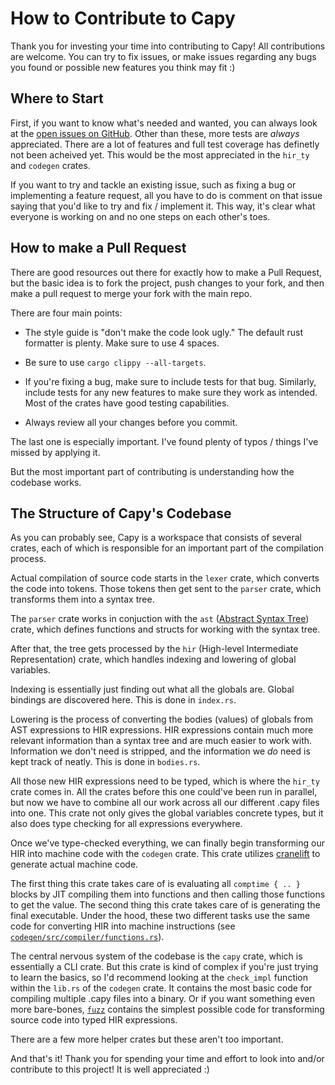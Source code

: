 # How to Contribute to Capy

Thank you for investing your time into contributing to Capy! All contributions are welcome. You can try to fix issues, or make issues regarding any bugs you found or possible new features you think may fit :)

## Where to Start

First, if you want to know what's needed and wanted, you can always look at the [open issues on GitHub](https://github.com/capy-language/capy/issues). Other than these, more tests are *always* appreciated. There are a lot of features and full test coverage has definetly not been acheived yet. This would be the most appreciated in the `hir_ty` and `codegen` crates.

If you want to try and tackle an existing issue, such as fixing a bug or implementing a feature request, all you have to do is comment on that issue saying that you'd like to try and fix / implement it. This way, it's clear what everyone is working on and no one steps on each other's toes.

## How to make a Pull Request

There are good resources out there for exactly how to make a Pull Request, but the basic idea is to fork the project, push changes to your fork, and then make a pull request to merge your fork with the main repo.

There are four main points:

- The style guide is "don't make the code look ugly." The default rust formatter is plenty. Make sure to use 4 spaces.

- Be sure to use `cargo clippy --all-targets`.

- If you're fixing a bug, make sure to include tests for that bug. Similarly, include tests for any new features to make sure they work as intended. Most of the crates have good testing capabilities.

- Always review all your changes before you commit.

The last one is especially important. I've found plenty of typos / things I've missed by applying it.

But the most important part of contributing is understanding how the codebase works.

## The Structure of Capy's Codebase

As you can probably see, Capy is a workspace that consists of several crates, each of which is responsible for an important part of the compilation process.

Actual compilation of source code starts in the `lexer` crate, which converts the code into tokens. Those tokens then get sent to the `parser` crate, which transforms them into a syntax tree.

The `parser` crate works in conjuction with the `ast` ([Abstract Syntax Tree](https://en.wikipedia.org/wiki/Abstract_syntax_tree)) crate, which defines functions and structs for working with the syntax tree.

After that, the tree gets processed by the `hir` (High-level Intermediate Representation) crate, which handles indexing and lowering of global variables.

Indexing is essentially just finding out what all the globals are. Global bindings are discovered here. This is done in `index.rs`.

Lowering is the process of converting the bodies (values) of globals from AST expressions to HIR expressions. HIR expressions contain much more relevant information than a syntax tree and are much easier to work with. Information we don't need is stripped, and the information we *do* need is kept track of neatly. This is done in `bodies.rs`.

All those new HIR expressions need to be typed, which is where the `hir_ty` crate comes in. All the crates before this one could've been run in parallel, but now we have to combine all our work across all our different .capy files into one. This crate not only gives the global variables concrete types, but it also does type checking for all expressions everywhere.

Once we've type-checked everything, we can finally begin transforming our HIR into machine code with the `codegen` crate. This crate utilizes [cranelift](https://cranelift.dev/) to generate actual machine code.

The first thing this crate takes care of is evaluating all `comptime { .. }` blocks by JIT compiling them into functions and then calling those functions to get the value. The second thing this crate takes care of is generating the final executable. Under the hood, these two different tasks use the same code for converting HIR into machine instructions (see [`codegen/src/compiler/functions.rs`](./crates/codegen/src/compiler/functions.rs)).

The central nervous system of the codebase is the `capy` crate, which is essentially a CLI crate. But this crate is kind of complex if you're just trying to learn the basics, so I'd recommend looking at the `check_impl` function within the `lib.rs` of the `codegen` crate. It contains the most basic code for compiling multiple .capy files into a binary. Or if you want something even more bare-bones, [`fuzz`](./fuzz/fuzz_targets/main.rs) contains the simplest possible code for transforming source code into typed HIR expressions.

There are a few more helper crates but these aren't too important.

And that's it! Thank you for spending your time and effort to look into and/or contribute to this project! It is well appreciated :)
